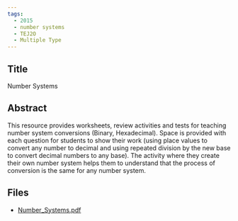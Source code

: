 ```yaml
---
tags:
  - 2015
  - number systems
  - TEJ2O
  - Multiple Type
---
```

    
## Title

 Number Systems

## Abstract

This resource provides worksheets, review activities and tests for teaching number system conversions (Binary, Hexadecimal). Space is provided with each question for students to show their work (using place values to convert any number to decimal and using repeated division by the new base to convert decimal numbers to any base). The activity where they create their own number system helps them to understand that the process of conversion is the same for any number system.

## Files

- [Number_Systems.pdf](https://www.russellgordon.ca/acse/cemc-cse-resources/resources/2015/Harry_VanDam/Number_Systems.pdf)
